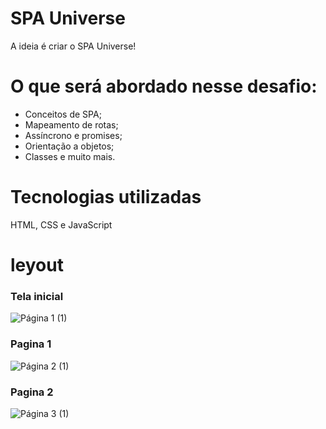 # SPA Universe

A ideia é criar o SPA Universe!

# O que será abordado nesse desafio:

- Conceitos de SPA;
- Mapeamento de rotas;
- Assíncrono e promises;
- Orientação a objetos;
- Classes e muito mais.

# Tecnologias utilizadas

HTML, CSS e JavaScript

# leyout

### Tela inicial
![Página 1 (1)](https://user-images.githubusercontent.com/116130802/221472169-19d93d90-fd6d-44fc-8924-a336c82bd2a0.png)
### Pagina 1
![Página 2 (1)](https://user-images.githubusercontent.com/116130802/221472179-66d4a4d4-1d72-470a-9f22-045286ba7217.png)
### Pagina 2
![Página 3 (1)](https://user-images.githubusercontent.com/116130802/221472190-e2023811-092f-426f-8689-34dc42385528.png)